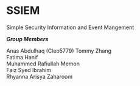 # SSIEM
Simple Security Information and Event Mangement

***Group Members***  

Anas Abdulhaq  (Cleo5779)
Tommy Zhang  
Fatima Hanif  
Muhammed Rafiullah Memon  
Faiz Syed Ibrahim  
Rhyanna Arisya Zaharoom

